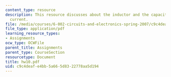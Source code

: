 ```yaml
---
content_type: resource
description: This resource discusses about the inductor and the capacitor and sinusoidal
  current.
file: /media/courses/6-002-circuits-and-electronics-spring-2007/c9c4deafe4bb5a665d8322778aa5d194_hw10.pdf
file_type: application/pdf
learning_resource_types:
- Assignments
ocw_type: OCWFile
parent_title: Assignments
parent_type: CourseSection
resourcetype: Document
title: hw10.pdf
uid: c9c4deaf-e4bb-5a66-5d83-22778aa5d194
---
```

